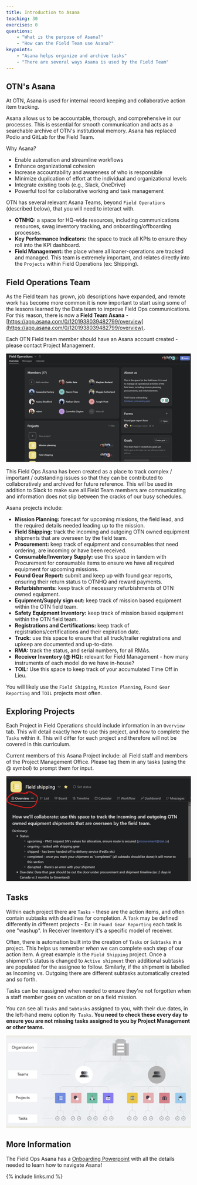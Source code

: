 ```yaml
---
title: Introduction to Asana
teaching: 30
exercises: 0
questions:
    - "What is the purpose of Asana?"
    - "How can the Field Team use Asana?"
keypoints:
    - "Asana helps organize and archive tasks"
    - "There are several ways Asana is used by the Field Team"
---
```


## OTN's Asana

At OTN, Asana is used for internal record keeping and collaborative action item tracking.  

Asana allows us to be accountable, thorough, and comprehensive in our processes. This is essential for smooth communication and acts as a searchable archive of OTN's institutional memory. Asana has replaced Podio and GitLab for the Field Team.

Why Asana?
* Enable automation and streamline workflows 
* Enhance organizational cohesion  
* Increase accountability and awareness of who is responsible 
* Minimize duplication of effort at the individual and organizational levels 
* Integrate existing tools (e.g., Slack, OneDrive) 
* Powerful tool for collaborative working and task management 

OTN has several relevant Asana Teams, beyond `Field Operations` (described below), that you will need to interact with.
- **OTNHQ:** a space for HQ-wide resources, including communications resources, swag inventory tracking, and onboarding/offboarding processes.
- **Key Performance Indicators:** the space to track all KPIs to ensure they roll into the KPI dashboard.
- **Field Management:** the place where all loaner-operations are tracked and managed. This team is extremely important, and relates directly into the `Projects` within Field Operations (ex: Shipping).


## Field Operations Team

As the Field team has grown, job descriptions have expanded, and remote work has become more common it is now important to start using some of the lessons learned by the Data team to improve Field Ops communications. For this reason, there is now a **Field Team Asana**  - [https://app.asana.com/0/1201938039482799/overview](https://app.asana.com/0/1201938039482799/overview).

Each OTN Field team member should have an Asana account created - please contact Project Management.

![FieldOps Asana Home Page](/fig/fieldops_asana_home.PNG)

This Field Ops Asana has been created as a place to track complex / important / outstanding issues so that they can be contributed to collaboratively and archived for future reference. This will be used in addition to Slack to make sure all Field Team members are communicating and information does not slip between the cracks of our busy schedules.

Asana projects include:

- **Mission Planning:** forecast for upcoming missions, the field lead, and the required details needed leading up to the mission.
- **Field Shipping:** track the incoming and outgoing OTN owned equipment shipments that are overseen by the field team. 
- **Procurement:** keep track of equipment and consumables that need ordering, are incoming or have been received. 
- **Consumable/Inventory Supply:** use this space in tandem with Procurement for consumable items to ensure we have all required equipment for upcoming missions.
- **Found Gear Report:** submit and keep up with found gear reports, ensuring their return status to OTNHQ and reward payments.
- **Refurbishments:** keep track of necessary refurbishments of OTN owned equipment. 
- **Equipment/Supply sign out:** keep track of mission based equipment within the OTN field team. 
- **Safety Equipment Inventory:** keep track of mission based equipment within the OTN field team. 
- **Registrations and Certifications:** keep track of registrations/certifications and their expiration date. 
- **Truck:** use this space to ensure that all truck/trailer registrations and upkeep are documented and up-to-date.
- **RMA:** track the status, and serial numbers, for all RMAs.
- **Receiver Inventory (@ HQ):** relevant for Field Management - how many instruments of each model do we have in-house?
- **TOIL:** Use this space to keep track of your accumulated Time Off in Lieu.

You will likely use the `Field Shipping`, `Mission Planning`, `Found Gear Reporting` and `TOIL` projects most often.


## Exploring Projects

Each Project in Field Operations should include information in an `Overview` tab. This will detail exactly how to use this project, and how to complete the `Tasks` within it. This will differ for each project and therefore will not be covered in this curriculum.

Current members of this Asana Project include: all Field staff and members of the Project Management Office. Please tag them in any tasks (using the @ symbol) to prompt them for input.

![Project Overview](/fig/asana_project_overview.PNG)


## Tasks 
Within each project there are `Tasks` - these are the action items, and often contain subtasks with deadlines for completion. A `Task` may be defined differently in different projects - Ex: in `Found Gear Reporting` each task is one "washup". In Receiver Inventory it's a specific model of receiver.

Often, there is automation built into the creation of `Tasks` or `Subtasks` in a project. This helps us remember _when_ we can complete each step of our action item. A great example is the `Field Shipping` project. Once a shipment's status is changed to `Active shipment` then additional subtasks are populated for the assignee to follow. Similarly, if the shipment is labelled as Incoming vs. Outgoing there are different subtasks automatically created and so forth.

Tasks can be reassigned when needed to ensure they're not forgotten when a staff member goes on vacation or on a field mission.

You can see all `Tasks` and `Subtasks` assigned to you, with their due dates, in the left-hand menu option `My Tasks`. **You need to check these every day to ensure you are not missing tasks assigned to you by Project Management or other teams.**

![Asana Structure](/fig/asana_structure.PNG)


## More Information

The Field Ops Asana has a [Onboarding Powerpoint](https://dalu-my.sharepoint.com/:p:/r/personal/cr680210_dal_ca/Documents/Meeting%20Minutes/Field%20Team%20Meeting%20Minutes/OTN%20Field%20Ops%20Meeting%202023/Retreat/fieldteam_onboarding.pptx?d=wb856573287bb42b7b96ade10cfcc785d&csf=1&web=1&e=s1n2r9) with all the details needed to learn how to navigate Asana!

{% include links.md %}
